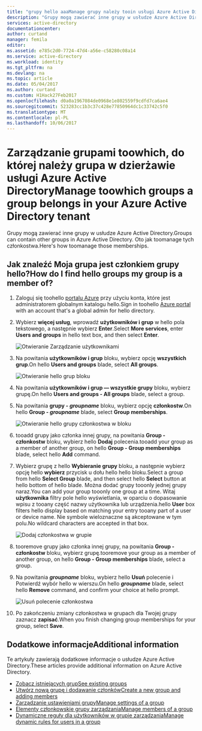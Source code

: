 ```yaml
---
title: "grupy hello aaaManage grupy należy tooin usługi Azure Active Directory | Dokumentacja firmy Microsoft"
description: "Grupy mogą zawierać inne grupy w usłudze Azure Active Directory. Oto jak toomanage tych członkostwa."
services: active-directory
documentationcenter: 
author: curtand
manager: femila
editor: 
ms.assetid: e785c2d0-7724-47d4-a56e-c58280c08a14
ms.service: active-directory
ms.workload: identity
ms.tgt_pltfrm: na
ms.devlang: na
ms.topic: article
ms.date: 05/04/2017
ms.author: curtand
ms.custom: H1Hack27Feb2017
ms.openlocfilehash: d0a0a1967084de0968e1e802559f9cdfd7ca6ae4
ms.sourcegitcommit: 523283cc1b3c37c428e77850964dc1c33742c5f0
ms.translationtype: MT
ms.contentlocale: pl-PL
ms.lasthandoff: 10/06/2017
---
```

# <a name="manage-toowhich-groups-a-group-belongs-in-your-azure-active-directory-tenant"></a><span data-ttu-id="fa91d-104">Zarządzanie grupami toowhich, do której należy grupa w dzierżawie usługi Azure Active Directory</span><span class="sxs-lookup"><span data-stu-id="fa91d-104">Manage toowhich groups a group belongs in your Azure Active Directory tenant</span></span>
<span data-ttu-id="fa91d-105">Grupy mogą zawierać inne grupy w usłudze Azure Active Directory.</span><span class="sxs-lookup"><span data-stu-id="fa91d-105">Groups can contain other groups in Azure Active Directory.</span></span> <span data-ttu-id="fa91d-106">Oto jak toomanage tych członkostwa.</span><span class="sxs-lookup"><span data-stu-id="fa91d-106">Here's how toomanage those memberships.</span></span>

## <a name="how-do-i-find-hello-groups-my-group-is-a-member-of"></a><span data-ttu-id="fa91d-107">Jak znaleźć Moja grupa jest członkiem grupy hello?</span><span class="sxs-lookup"><span data-stu-id="fa91d-107">How do I find hello groups my group is a member of?</span></span>
1. <span data-ttu-id="fa91d-108">Zaloguj się toohello [portalu Azure](https://portal.azure.com) przy użyciu konta, które jest administratorem globalnym katalogu hello.</span><span class="sxs-lookup"><span data-stu-id="fa91d-108">Sign in toohello [Azure portal](https://portal.azure.com) with an account that's a global admin for hello directory.</span></span>
2. <span data-ttu-id="fa91d-109">Wybierz **więcej usług**, wprowadź **użytkowników i grup** w hello pola tekstowego, a następnie wybierz **Enter**.</span><span class="sxs-lookup"><span data-stu-id="fa91d-109">Select **More services**, enter **Users and groups** in hello text box, and then select **Enter**.</span></span>

   ![Otwieranie Zarządzanie użytkownikami](./media/active-directory-groups-membership-azure-portal/search-user-management.png)
3. <span data-ttu-id="fa91d-111">Na powitania **użytkowników i grup** bloku, wybierz opcję **wszystkich grup**.</span><span class="sxs-lookup"><span data-stu-id="fa91d-111">On hello **Users and groups** blade, select **All groups**.</span></span>

   ![Otwieranie hello grup bloku](./media/active-directory-groups-membership-azure-portal/view-groups-blade.png)
4. <span data-ttu-id="fa91d-113">Na powitania **użytkowników i grup — wszystkie grupy** bloku, wybierz grupę.</span><span class="sxs-lookup"><span data-stu-id="fa91d-113">On hello **Users and groups - All groups** blade, select a group.</span></span>
5. <span data-ttu-id="fa91d-114">Na powitania **grupy - *groupname***  bloku, wybierz opcję **członkostw**.</span><span class="sxs-lookup"><span data-stu-id="fa91d-114">On hello **Group - *groupname*** blade, select **Group memberships**.</span></span>

   ![Otwieranie hello grupy członkostwa w bloku](./media/active-directory-groups-membership-azure-portal/group-membership-blade.png)
6. <span data-ttu-id="fa91d-116">tooadd grupy jako członka innej grupy, na powitania **Group - członkostw** bloku, wybierz hello **Dodaj** polecenia.</span><span class="sxs-lookup"><span data-stu-id="fa91d-116">tooadd your group as a member of another group, on hello **Group - Group memberships** blade, select hello **Add** command.</span></span>
7. <span data-ttu-id="fa91d-117">Wybierz grupę z hello **Wybieranie grupy** bloku, a następnie wybierz opcję hello **wybierz** przycisk u dołu hello hello bloku.</span><span class="sxs-lookup"><span data-stu-id="fa91d-117">Select a group from hello **Select Group** blade, and then select hello **Select** button at hello bottom of hello blade.</span></span> <span data-ttu-id="fa91d-118">Można dodać grupy tooonly jednej grupy naraz.</span><span class="sxs-lookup"><span data-stu-id="fa91d-118">You can add your group tooonly one group at a time.</span></span> <span data-ttu-id="fa91d-119">Witaj **użytkownika** filtry pole hello wyświetlania, w oparciu o dopasowanie wpisu z tooany część nazwy użytkownika lub urządzenia.</span><span class="sxs-lookup"><span data-stu-id="fa91d-119">hello **User** box filters hello display based on matching your entry tooany part of a user or device name.</span></span> <span data-ttu-id="fa91d-120">Nie symbole wieloznaczne są akceptowane w tym polu.</span><span class="sxs-lookup"><span data-stu-id="fa91d-120">No wildcard characters are accepted in that box.</span></span>

   ![Dodaj członkostwa w grupie](./media/active-directory-groups-membership-azure-portal/add-group-membership.png)
8. <span data-ttu-id="fa91d-122">tooremove grupy jako członka innej grupy, na powitania **Group - członkostw** bloku, wybierz grupę.</span><span class="sxs-lookup"><span data-stu-id="fa91d-122">tooremove your group as a member of another group, on hello **Group - Group memberships** blade, select a group.</span></span>
9. <span data-ttu-id="fa91d-123">Na powitania ***groupname*** bloku, wybierz hello **Usuń** polecenie i Potwierdź wybór hello w wierszu.</span><span class="sxs-lookup"><span data-stu-id="fa91d-123">On hello ***groupname*** blade, select hello **Remove** command, and confirm your choice at hello prompt.</span></span>

   ![Usuń polecenie członkostwa](./media/active-directory-groups-membership-azure-portal/remove-group-membership.png)
10. <span data-ttu-id="fa91d-125">Po zakończeniu zmiany członkostwa w grupach dla Twojej grupy zaznacz **zapisać**.</span><span class="sxs-lookup"><span data-stu-id="fa91d-125">When you finish changing group memberships for your group, select **Save**.</span></span>

## <a name="additional-information"></a><span data-ttu-id="fa91d-126">Dodatkowe informacje</span><span class="sxs-lookup"><span data-stu-id="fa91d-126">Additional information</span></span>
<span data-ttu-id="fa91d-127">Te artykuły zawierają dodatkowe informacje o usłudze Azure Active Directory.</span><span class="sxs-lookup"><span data-stu-id="fa91d-127">These articles provide additional information on Azure Active Directory.</span></span>

* [<span data-ttu-id="fa91d-128">Zobacz istniejących grup</span><span class="sxs-lookup"><span data-stu-id="fa91d-128">See existing groups</span></span>](active-directory-groups-view-azure-portal.md)
* [<span data-ttu-id="fa91d-129">Utwórz nową grupę i dodawanie członków</span><span class="sxs-lookup"><span data-stu-id="fa91d-129">Create a new group and adding members</span></span>](active-directory-groups-create-azure-portal.md)
* [<span data-ttu-id="fa91d-130">Zarządzanie ustawieniami grupy</span><span class="sxs-lookup"><span data-stu-id="fa91d-130">Manage settings of a group</span></span>](active-directory-groups-settings-azure-portal.md)
* [<span data-ttu-id="fa91d-131">Elementy członkowskie grupy zarządzania</span><span class="sxs-lookup"><span data-stu-id="fa91d-131">Manage members of a group</span></span>](active-directory-groups-members-azure-portal.md)
* [<span data-ttu-id="fa91d-132">Dynamiczne reguły dla użytkowników w grupie zarządzania</span><span class="sxs-lookup"><span data-stu-id="fa91d-132">Manage dynamic rules for users in a group</span></span>](active-directory-groups-dynamic-membership-azure-portal.md)
